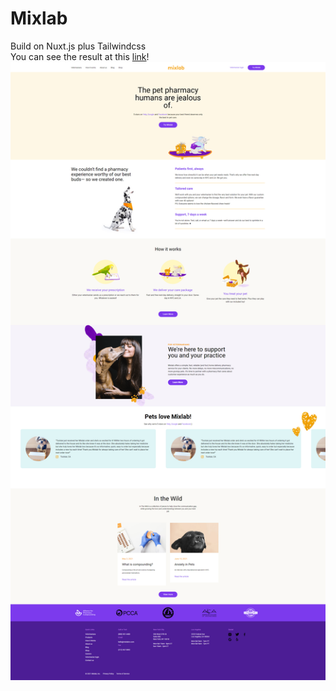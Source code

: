 # Mixlab

Build on Nuxt.js plus Tailwindcss  
You can see the result at this [link](https://andrewmaksimchuk.github.io/mixlab/)!  
![](mixlab.png)
